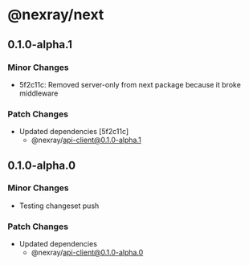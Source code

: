 # @nexray/next

## 0.1.0-alpha.1

### Minor Changes

-   5f2c11c: Removed server-only from next package because it broke middleware

### Patch Changes

-   Updated dependencies [5f2c11c]
    -   @nexray/api-client@0.1.0-alpha.1

## 0.1.0-alpha.0

### Minor Changes

-   Testing changeset push

### Patch Changes

-   Updated dependencies
    -   @nexray/api-client@0.1.0-alpha.0

